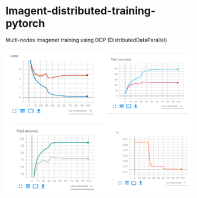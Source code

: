 # Imagent-distributed-training-pytorch

Multi-nodes imagenet training using DDP (DistributedDataParallel)

![Tensorboard](Tensorboard.PNG)


